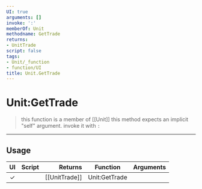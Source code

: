```yaml
---
UI: true
arguments: []
invoke: ':'
memberOf: Unit
methodname: GetTrade
returns:
- UnitTrade
script: false
tags:
- Unit/_function
- function/UI
title: Unit.GetTrade
---
```

# Unit:GetTrade
> this function is a member of [[Unit]]
> this method expects an implicit "self" argument. invoke it with `:`
-----
## Usage
|  UI | Script | Returns | Function | Arguments |
|:---:|:------:|-------:|:--------:|:---------|
|✓| |[[UnitTrade]]|Unit:GetTrade||
